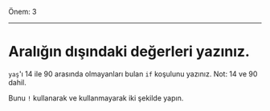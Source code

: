 Önem: 3

---

# Aralığın dışındaki değerleri yazınız.

`yaş`'ı 14 ile 90 arasında olmayanları bulan `if` koşulunu yazınız. Not: 14 ve 90 dahil.

Bunu `!` kullanarak ve kullanmayarak iki şekilde yapın.
